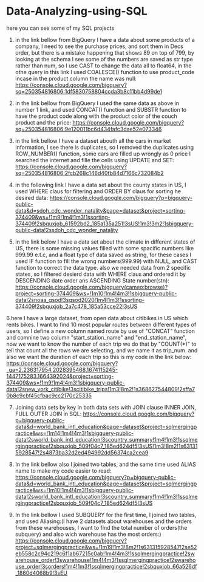 # Data-Analyzing-using-SQL
here you can see some of my SQL projects

1. in the link bellow from BigQuery I have a data about some products of a company, I need to see the purchase prices, and sort them in Decs order, but there is a mistake happening that shows 89 on top of 799, by looking at the schema I see some of the numbers are saved as str type rather than num, so I use CAST to change the data all to float64, in the othe query in this link I used COALESCE() function to use product_code incase in the product column the name was null:
https://console.cloud.google.com/bigquery?sq=250354816806:1df5830758804ccda3b8c11bb4d99de1

2. in the link bellow from BigQuery I used the same data as above in number 1 link, and used CONCAT() function and SUBSTR function to have the product code along with the product color of the couch product and the price:
https://console.cloud.google.com/bigquery?sq=250354816806:9e120011bc6d434fafc3dae52e073346

3. in the link bellow I have a dataset abouth all the cars in market information, I see there is duplicates, so I removed the duplicates using ROW_NUMBER() function, some cars are filled up wrongly as 0 price I searched the internet and fille the cells using UPDATE and SET:
https://console.cloud.google.com/bigquery?sq=250354816806:2fcb268c146d40fb84d7166c732084b2

4. in the following link I have a data set about the county states in US, I used WHERE claus for filtering and ORDER BY claus for sorting he desired data:
https://console.cloud.google.com/bigquery?p=bigquery-public-data&d=sdoh_cdc_wonder_natality&page=dataset&project=sorting-374409&ws=!1m9!1m4!1m3!1ssorting-374409!2sbquxjob_61592bd2_185a135a251!3sUS!1m3!3m2!1sbigquery-public-data!2ssdoh_cdc_wonder_natality

5. in the link below I have a data set about the climate in different states of US, there is some missing values filled with some spacific numbers like 999.99 e.t.c, and a float type of data saved as string, for these cases I used IF function to fill the wrong numbers(999.99) with NULL, and CAST function to correct the data type. also we needed data from 2 specific states, so I filtered desierd data with WHERE claus and ordered it by DESCENDING date order ans ASCENDING State number(stn):
https://console.cloud.google.com/bigquery(cameo:browse)?project=sorting-374409&ws=!1m10!1m4!4m3!1sbigquery-public-data!2snoaa_gsod!3sgsod2020!1m4!1m3!1ssorting-374409!2sbquxjob_2a7c478_185a53cce22!3sUS

6.here I have a large dataset, from open data about citibikes in US which rents bikes. I want to find 10 most popular routes between different types of users, so I define a new column named route by use of "CONCAT" function and comnine two column "start_station_name" and "end_station_name", now we want to know the number of each trip we do that by "COUNT(*)" to tell that count all the rows we are selecting, and we name it as trip_num. and also we want the duration of each trip so this is my code in the link below:
https://console.cloud.google.com/bigquery?_ga=2.236317954.2028395468.1674115245-1447175283.1664392024&project=sorting-374409&ws=!1m9!1m4!4m3!1sbigquery-public-data!2snew_york_citibike!3scitibike_trips!1m3!8m2!1s368627544809!2sffa70b8c9cbf45cfbac9cc2170c25335

7. Joining data sets by key in both data sets with JOIN clause INNER JOIN, FULL OUTER JOIN in SQL:
https://console.cloud.google.com/bigquery?p=bigquery-public-data&d=world_bank_intl_education&page=dataset&project=sqlmergingpractice&ws=!1m14!1m4!4m3!1sbigquery-public-data!2sworld_bank_intl_education!3scountry_summary!1m4!1m3!1ssqlmergingpractice!2sbquxjob_509f04c7_185ed624df5!3sUS!1m3!8m2!1s631315928547!2s4873ba32d2ed494992dd56374ca2cea9

8. In the link bellow also I joined two tables, and the same time used ALIAS name to make my code easier to read:
https://console.cloud.google.com/bigquery?p=bigquery-public-data&d=world_bank_intl_education&page=dataset&project=sqlmergingpractice&ws=!1m10!1m4!4m3!1sbigquery-public-data!2sworld_bank_intl_education!3scountry_summary!1m4!1m3!1ssqlmergingpractice!2sbquxjob_509f04c7_185ed624df5!3sUS

9. In the link bellow I used SUBQUERY for the first time, I joined two tables, and used Aliasing:(I have 2 datasets about warehouses and the orders from these warehouses, I want to find the total number of orders(the subquery) and also wich warehouse has the most orders:)
https://console.cloud.google.com/bigquery?project=sqlmergingpractice&ws=!1m19!1m3!8m2!1s631315928547!2se52eb558c2c94c219c6f1ab67215c0ab!1m4!4m3!1ssqlmergingpractice!2swarehouse_order!3swarehouse!1m4!4m3!1ssqlmergingpractice!2swarehouse_order!3sorders!1m4!1m3!1ssqlmergingpractice!2sbquxjob_66a526df_1860d4068b9!3sEU




